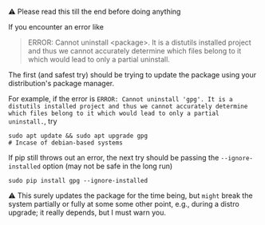 ⚠ Please read this till the end before doing anything

If you encounter an error like 

> ERROR: Cannot uninstall \<package\>. It is a distutils installed project and thus we cannot accurately determine which files belong to it which would lead to only a partial uninstall.

The first (and safest try) should be trying to update the package using your distribution's package manager.
  
For example, if the error is `ERROR: Cannot uninstall 'gpg'. It is a distutils installed project and thus we cannot accurately determine which files belong to it which would lead to only a partial uninstall.`, try 
  
  ```
  sudo apt update && sudo apt upgrade gpg
  # Incase of debian-based systems
  ```
  
  
  If pip still throws out an error, the next try should be passing the `--ignore-installed` option (may not be safe in the long run)
  
  ```
  sudo pip install gpg --ignore-installed
  ```
  
  ⚠ This surely updates the package for the time being, but `might` break the system partially or fully at some some other point, e.g., during a distro upgrade; it really depends, but I must warn you.
